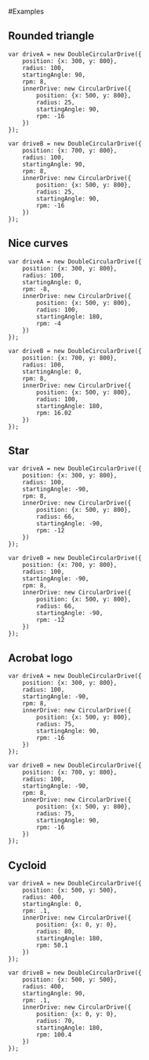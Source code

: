 #Examples
## Rounded triangle
    var driveA = new DoubleCircularDrive({
        position: {x: 300, y: 800},
        radius: 100,
        startingAngle: 90,
        rpm: 8,
        innerDrive: new CircularDrive({
            position: {x: 500, y: 800},
            radius: 25,
            startingAngle: 90,
            rpm: -16
        })
    });

    var driveB = new DoubleCircularDrive({
        position: {x: 700, y: 800},
        radius: 100,
        startingAngle: 90,
        rpm: 8,
        innerDrive: new CircularDrive({
            position: {x: 500, y: 800},
            radius: 25,
            startingAngle: 90,
            rpm: -16
        })
    });

## Nice curves
    var driveA = new DoubleCircularDrive({
        position: {x: 300, y: 800},
        radius: 100,
        startingAngle: 0,
        rpm: -8,
        innerDrive: new CircularDrive({
            position: {x: 500, y: 800},
            radius: 100,
            startingAngle: 180,
            rpm: -4
        })
    });

    var driveB = new DoubleCircularDrive({
        position: {x: 700, y: 800},
        radius: 100,
        startingAngle: 0,
        rpm: 8,
        innerDrive: new CircularDrive({
            position: {x: 500, y: 800},
            radius: 100,
            startingAngle: 180,
            rpm: 16.02
        })
    });

## Star
    var driveA = new DoubleCircularDrive({
        position: {x: 300, y: 800},
        radius: 100,
        startingAngle: -90,
        rpm: 8,
        innerDrive: new CircularDrive({
            position: {x: 500, y: 800},
            radius: 66,
            startingAngle: -90,
            rpm: -12
        })
    });

    var driveB = new DoubleCircularDrive({
        position: {x: 700, y: 800},
        radius: 100,
        startingAngle: -90,
        rpm: 8,
        innerDrive: new CircularDrive({
            position: {x: 500, y: 800},
            radius: 66,
            startingAngle: -90,
            rpm: -12
        })
    });

## Acrobat logo
    var driveA = new DoubleCircularDrive({
        position: {x: 300, y: 800},
        radius: 100,
        startingAngle: -90,
        rpm: 8,
        innerDrive: new CircularDrive({
            position: {x: 500, y: 800},
            radius: 75,
            startingAngle: 90,
            rpm: -16
        })
    });

    var driveB = new DoubleCircularDrive({
        position: {x: 700, y: 800},
        radius: 100,
        startingAngle: -90,
        rpm: 8,
        innerDrive: new CircularDrive({
            position: {x: 500, y: 800},
            radius: 75,
            startingAngle: 90,
            rpm: -16
        })
    });

## Cycloid
    var driveA = new DoubleCircularDrive({
        position: {x: 500, y: 500},
        radius: 400,
        startingAngle: 0,
        rpm: .1,
        innerDrive: new CircularDrive({
            position: {x: 0, y: 0},
            radius: 80,
            startingAngle: 180,
            rpm: 50.1
        })
    });

    var driveB = new DoubleCircularDrive({
        position: {x: 500, y: 500},
        radius: 400,
        startingAngle: 90,
        rpm: .1,
        innerDrive: new CircularDrive({
            position: {x: 0, y: 0},
            radius: 70,
            startingAngle: 180,
            rpm: 100.4
        })
    });
